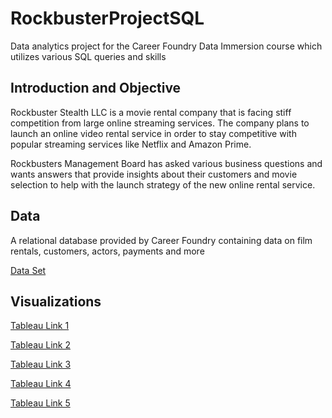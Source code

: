 # RockbusterProjectSQL
Data analytics project for the Career Foundry Data Immersion course which utilizes various SQL queries and skills
## Introduction and Objective
Rockbuster Stealth LLC is a movie rental company that is facing stiff competition from large online streaming services. The company plans to launch an online video rental service in order to stay competitive with popular streaming services like Netflix and Amazon Prime.

Rockbusters Management Board has asked various business questions and wants answers that provide insights about their customers and movie selection to help with the launch strategy of the new online rental service. 
## Data
A relational database provided by Career Foundry containing data on film rentals, customers, actors, payments and more

[Data Set](http://www.postgresqltutorial.com/wp-content/uploads/2019/05/dvdrental.zip)
## Visualizations

[Tableau Link 1](https://public.tableau.com/app/profile/andrew.smith6925/viz/Task3_10MovieRevenuesDashboard/Dashboard1)

[Tableau Link 2](https://public.tableau.com/app/profile/andrew.smith6925/viz/TopCustomerCountperCountryTask3_10/topcountrycustomercount)

[Tableau Link 3](https://public.tableau.com/app/profile/andrew.smith6925/viz/TopCountryRevenuesTask3_10/topcountryrevenues)

[Tableau Link 4](https://public.tableau.com/app/profile/andrew.smith6925/viz/TopCustomersTask3_10/topcustomers)

[Tableau Link 5](https://public.tableau.com/app/profile/andrew.smith6925/viz/TopCitiesTask3_10/topcities)


